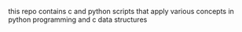 this repo contains c and python scripts that apply various
concepts in python programming and c data structures